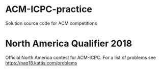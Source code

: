 # ACM-ICPC-practice
Solution source code for ACM competitions

# North America Qualifier 2018
Official North America contest for ACM-ICPC. For a list of problems see https://naq18.kattis.com/problems

